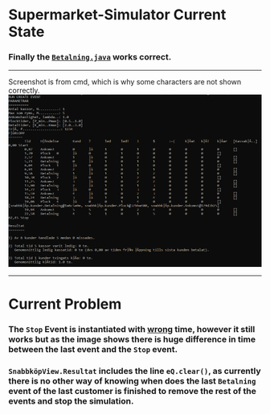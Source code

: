 # Supermarket-Simulator Current State
### Finally the [`Betalning.java`](https://github.com/botanguzel/Supermarket-Simulator/blob/main/src/snabbk%C3%B6p/kunder/Betalning.java) works correct.
<hr>

Screenshot is from cmd, which is why some characters are not shown correctly.
![img_1.png](img_1.png)
<hr>

# Current Problem

### The `Stop` Event is instantiated with <u>wrong</u>  time, however it still works but as the image shows there is huge difference in time between the last event and the `Stop` event.
### `SnabbköpView.Resultat` includes the line `eQ.clear()`, as currently there is no other way of knowing when does the last `Betalning` event of the last customer is finished to remove the rest of the events and stop the simulation.


